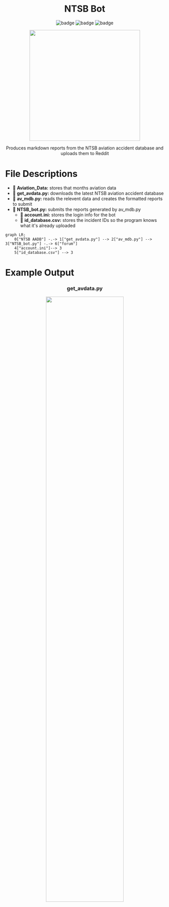 <div align="center">
    
# NTSB Bot

![badge](https://badgen.net/badge/version/v4.0/orange?style=flat-square)
![badge](https://badgen.net/badge/platform/win-32%20|%20win-64/green?style=flat-square)
![badge](https://badgen.net/badge/python/3.10/blue?style=flat-square)

<p align = "center">
  <img width="350" src="https://user-images.githubusercontent.com/44975876/170371764-c7144f96-ad73-4d78-92b0-869c2fc259f9.png">
</p>

Produces markdown reports from the NTSB aviation accident database and uploads them to Reddit
    
</div>

# File Descriptions
* :file_folder: **Aviation_Data:** stores that months aviation data
* 📃 **get_avdata.py:** downloads the latest NTSB aviation accident database
* 📃 **av_mdb.py:** reads the relevent data and creates the formatted reports to submit
* 📃 **NTSB_bot.py:** submits the reports generated by av_mdb.py
    * :page_facing_up: **account.ini:** stores the login info for the bot
    * :page_facing_up: **id_database.csv:** stores the incident IDs so the program knows what it's already uploaded

```mermaid
graph LR;
    0["NTSB AADB"] -.-> 1["get_avdata.py"] --> 2["av_mdb.py"] --> 3["NTSB_bot.py"] -.-> 6["forum"]
    4["account.ini"]--> 3
    5["id_database.csv"] --> 3
```

# Example Output

<div align="center">

   ### get_avdata.py
   <img src="https://user-images.githubusercontent.com/44975876/159788131-1457ef37-0664-4f43-919e-65a5aef0ab75.png" width="70%" />
</div>
